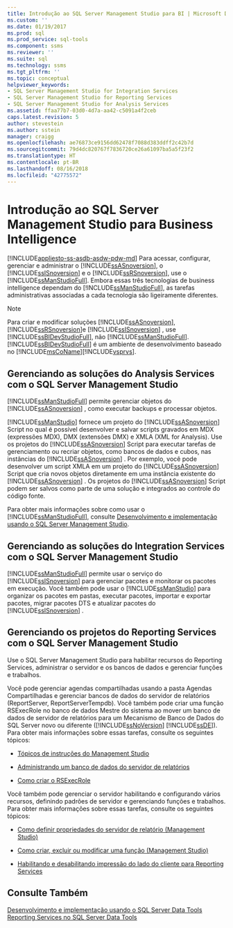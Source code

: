 ```yaml
---
title: Introdução ao SQL Server Management Studio para BI | Microsoft Docs
ms.custom: ''
ms.date: 01/19/2017
ms.prod: sql
ms.prod_service: sql-tools
ms.component: ssms
ms.reviewer: ''
ms.suite: sql
ms.technology: ssms
ms.tgt_pltfrm: ''
ms.topic: conceptual
helpviewer_keywords:
- SQL Server Management Studio for Integration Services
- SQL Server Management Studio for Reporting Services
- SQL Server Management Studio for Analysis Services
ms.assetid: ffaa77b7-03d0-4d7a-aa42-c5091a4f2ceb
caps.latest.revision: 5
author: stevestein
ms.author: sstein
manager: craigg
ms.openlocfilehash: ae76873ce9156dd62478f7088d383ddff2c42b7d
ms.sourcegitcommit: 79d4dc820767f7836720ce26a61097ba5a5f23f2
ms.translationtype: HT
ms.contentlocale: pt-BR
ms.lasthandoff: 08/16/2018
ms.locfileid: "42775572"
---
```

# <a name="introduction-to-sql-server-management-studio-for-business-intelligence"></a>Introdução ao SQL Server Management Studio para Business Intelligence
[!INCLUDE[appliesto-ss-asdb-asdw-pdw-md](../includes/appliesto-ss-asdb-asdw-pdw-md.md)]
Para acessar, configurar, gerenciar e administrar o [!INCLUDE[ssASnoversion](../includes/ssasnoversion_md.md)], o [!INCLUDE[ssISnoversion](../includes/ssisnoversion-md.md)] e o [!INCLUDE[ssRSnoversion](../includes/ssrsnoversion-md.md)], use o [!INCLUDE[ssManStudioFull](../includes/ssmanstudiofull-md.md)]. Embora essas três tecnologias de business intelligence dependam do [!INCLUDE[ssManStudioFull](../includes/ssmanstudiofull-md.md)], as tarefas administrativas associadas a cada tecnologia são ligeiramente diferentes.  
  
> [!NOTE]  
> Para criar e modificar soluções [!INCLUDE[ssASnoversion](../includes/ssasnoversion_md.md)], [!INCLUDE[ssRSnoversion](../includes/ssrsnoversion-md.md)]e [!INCLUDE[ssISnoversion](../includes/ssisnoversion-md.md)] , use [!INCLUDE[ssBIDevStudioFull](../includes/ssbidevstudiofull_md.md)], não [!INCLUDE[ssManStudioFull](../includes/ssmanstudiofull-md.md)]. [!INCLUDE[ssBIDevStudioFull](../includes/ssbidevstudiofull_md.md)] é um ambiente de desenvolvimento baseado no [!INCLUDE[msCoName](../includes/msconame_md.md)][!INCLUDE[vsprvs](../includes/vsprvs-md.md)].  
  
## <a name="managing-analysis-services-solutions-using-sql-server-management-studio"></a>Gerenciando as soluções do Analysis Services com o SQL Server Management Studio  
[!INCLUDE[ssManStudioFull](../includes/ssmanstudiofull-md.md)] permite gerenciar objetos do [!INCLUDE[ssASnoversion](../includes/ssasnoversion_md.md)] , como executar backups e processar objetos.  
  
[!INCLUDE[ssManStudio](../includes/ssmanstudio-md.md)] fornece um projeto do [!INCLUDE[ssASnoversion](../includes/ssasnoversion_md.md)] Script no qual é possível desenvolver e salvar scripts gravados em MDX (expressões MDX), DMX (extensões DMX) e XMLA (XML for Analysis). Use os projetos do [!INCLUDE[ssASnoversion](../includes/ssasnoversion_md.md)] Script para executar tarefas de gerenciamento ou recriar objetos, como bancos de dados e cubos, nas instâncias do [!INCLUDE[ssASnoversion](../includes/ssasnoversion_md.md)] . Por exemplo, você pode desenvolver um script XMLA em um projeto do [!INCLUDE[ssASnoversion](../includes/ssasnoversion_md.md)] Script que cria novos objetos diretamente em uma instância existente do [!INCLUDE[ssASnoversion](../includes/ssasnoversion_md.md)] . Os projetos do [!INCLUDE[ssASnoversion](../includes/ssasnoversion_md.md)] Script podem ser salvos como parte de uma solução e integrados ao controle do código fonte.  
  
Para obter mais informações sobre como usar o [!INCLUDE[ssManStudioFull](../includes/ssmanstudiofull-md.md)], consulte [Desenvolvimento e implementação usando o SQL Server Management Studio](../analysis-services/instances/analysis-services-scripts-project-in-sql-server-management-studio.md).  
  
## <a name="managing-integration-services-solutions-using-sql-server-management-studio"></a>Gerenciando as soluções do Integration Services com o SQL Server Management Studio  
[!INCLUDE[ssManStudioFull](../includes/ssmanstudiofull-md.md)] permite usar o serviço do [!INCLUDE[ssISnoversion](../includes/ssisnoversion-md.md)] para gerenciar pacotes e monitorar os pacotes em execução. Você também pode usar o [!INCLUDE[ssManStudio](../includes/ssmanstudio-md.md)] para organizar os pacotes em pastas, executar pacotes, importar e exportar pacotes, migrar pacotes DTS e atualizar pacotes do [!INCLUDE[ssISnoversion](../includes/ssisnoversion-md.md)] .  
  
## <a name="managing-reporting-services-projects-using-sql-server-management-studio"></a>Gerenciando os projetos do Reporting Services com o SQL Server Management Studio  
Use o SQL Server Management Studio para habilitar recursos do Reporting Services, administrar o servidor e os bancos de dados e gerenciar funções e trabalhos.  
  
Você pode gerenciar agendas compartilhadas usando a pasta Agendas Compartilhadas e gerenciar bancos de dados do servidor de relatórios (ReportServer, ReportServerTempdb). Você também pode criar uma função RSExecRole no banco de dados Mestre do sistema ao mover um banco de dados de servidor de relatórios para um Mecanismo de Banco de Dados do SQL Server novo ou diferente ([!INCLUDE[ssNoVersion](../includes/ssnoversion-md.md)] [!INCLUDE[ssDE](../includes/ssde_md.md)]). Para obter mais informações sobre essas tarefas, consulte os seguintes tópicos:  
  
-   [Tópicos de instruções do Management Studio](http://msdn.microsoft.com/60685458-9108-47bf-820a-5e7db454d408)  
  
-   [Administrando um banco de dados do servidor de relatórios](../reporting-services/report-server/administer-a-report-server-database-ssrs-native-mode.md)  
  
-   [Como criar o RSExecRole](../reporting-services/security/create-the-rsexecrole.md)  
  
Você também pode gerenciar o servidor habilitando e configurando vários recursos, definindo padrões de servidor e gerenciando funções e trabalhos. Para obter mais informações sobre essas tarefas, consulte os seguintes tópicos:  
  
-   [Como definir propriedades do servidor de relatório (Management Studio)](http://msdn.microsoft.com/1ed0f84b-b12a-4e49-b65c-a11a99f9093f)  
  
-   [Como criar, excluir ou modificar uma função (Management Studio)](http://msdn.microsoft.com/3d1d56e6-a283-44a7-8417-36cb4d2c74d1)  
  
-   [Habilitando e desabilitando impressão do lado do cliente para Reporting Services](http://msdn.microsoft.com/0e709c96-7517-4547-8ef6-5632f8118524)  
  
## <a name="see-also"></a>Consulte Também  
[Desenvolvimento e implementação usando o SQL Server Data Tools](../analysis-services/multidimensional-models/creating-multidimensional-models-using-sql-server-data-tools-ssdt.md)  
[Reporting Services no SQL Server Data Tools](../reporting-services/tools/reporting-services-in-sql-server-data-tools-ssdt.md)  
  
